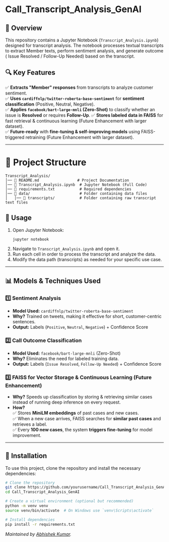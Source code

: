 # Call_Transcript_Analysis_GenAI

## 📌 Overview
This repository contains a Jupyter Notebook (`Transcript_Analysis.ipynb`) designed for transcript analysis. The notebook processes textual transcripts to extract Member texts, perform sentiment analysis, and generate outcome ( Issue Resolved / Follow-Up Needed) based on the transcript.

## 🔍 Key Features
✅ **Extracts "Member" responses** from transcripts to analyze customer sentiment.  
✅ **Uses `cardiffnlp/twitter-roberta-base-sentiment`** for **sentiment classification** (Positive, Neutral, Negative).  
✅ **Applies `facebook/bart-large-mnli` (Zero-Shot)** to classify whether an issue is **Resolved** or requires **Follow-Up**. 
✅ **Stores labeled data in FAISS** for fast retrieval & continuous learning (Future Enhancement with larger dataset).   
✅ **Future-ready** with **fine-tuning & self-improving models** using FAISS-triggered retraining (Future Enhancement with larger dataset).

---

# 📂 Project Structure

```
Transcript_Analysis/
│── 📄 README.md                 # Project Documentation
│── 📄 Transcript_Analysis.ipynb  # Jupyter Notebook (Full Code)
│── 📄 requirements.txt           # Required dependencies
│── 📁 data/                      # Folder containing data files
│   │── 📁 transcripts/           # Folder containing raw transcript text files
```
## 📝 Usage
1. Open Jupyter Notebook:
   ```sh
   jupyter notebook
   ```
2. Navigate to `Transcript_Analysis.ipynb` and open it.
3. Run each cell in order to process the transcript and analyze the data.
4. Modify the data path (transcripts) as needed for your specific use case.

---

## 📊 **Models & Techniques Used**
### **1️⃣ Sentiment Analysis**
- **Model Used:** `cardiffnlp/twitter-roberta-base-sentiment`
- **Why?** Trained on tweets, making it effective for short, customer-centric sentences.
- **Output:** Labels (`Positive`, `Neutral`, `Negative`) + Confidence Score

### **2️⃣ Call Outcome Classification**
- **Model Used:** `facebook/bart-large-mnli` (Zero-Shot)
- **Why?** Eliminates the need for labeled training data.
- **Output:** Labels (`Issue Resolved`, `Follow-Up Needed`) + Confidence Score

### **3️⃣ FAISS for Vector Storage & Continuous Learning (Future Enhancement)**
- **Why?** Speeds up classification by storing & retrieving similar cases instead of running deep inference on every request.
- **How?**  
  ✅ Stores **MiniLM embeddings** of past cases and new cases.  
  ✅ When a new case arrives, FAISS searches for **similar past cases** and retrieves a label.  
  ✅ Every **100 new cases**, the system **triggers fine-tuning** for model improvement.

---

## 🚀 Installation

To use this project, clone the repository and install the necessary dependencies:

```sh
# Clone the repository
git clone https://github.com/yourusername/Call_Transcript_Analysis_GenAI.git
cd Call_Transcript_Analysis_GenAI

# Create a virtual environment (optional but recommended)
python -m venv venv
source venv/bin/activate  # On Windows use `venv\Scripts\activate`

# Install dependencies
pip install -r requirements.txt
```

*Maintained by [Abhishek Kumar](https://github.com/Abhishek050898).*
